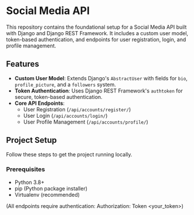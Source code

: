 # Social Media API

This repository contains the foundational setup for a Social Media API built with Django and Django REST Framework. It includes a custom user model, token-based authentication, and endpoints for user registration, login, and profile management.

## Features

-   **Custom User Model**: Extends Django's `AbstractUser` with fields for `bio`, `profile_picture`, and a `followers` system.
-   **Token Authentication**: Uses Django REST Framework's `authtoken` for secure, token-based authentication.
-   **Core API Endpoints**:
    -   User Registration (`/api/accounts/register/`)
    -   User Login (`/api/accounts/login/`)
    -   User Profile Management (`/api/accounts/profile/`)

## Project Setup

Follow these steps to get the project running locally.

### Prerequisites

-   Python 3.8+
-   pip (Python package installer)
-   Virtualenv (recommended)

(All endpoints require authentication: Authorization: Token <your_token>)